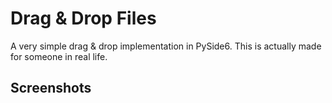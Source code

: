 # Drag & Drop Files

A very simple drag & drop implementation in PySide6. This is actually made for someone in real life.

## Screenshots

